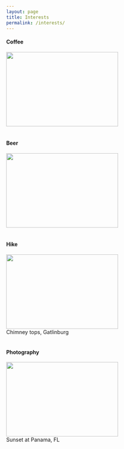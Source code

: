 ```yaml
---
layout: page
title: Interests
permalink: /interests/
---
```


#### Coffee
<img src="https://encrypted-tbn0.gstatic.com/images?q=tbn:ANd9GcQynbXkePtytx5RnfuaIdr924LAaAJNSTm6MQzSP0oIqCeQQ6IVxA" width="300" height="200" alt="">
<br><br>


#### Beer
<img src="https://encrypted-tbn0.gstatic.com/images?q=tbn:ANd9GcSImrBdaBklumA9-WgtPzy4rkaKh5l9M2EyUiC7v5vbusQNkcQKiw" width="300" height="200" alt="">
<br><br>

#### Hike
<img src="https://cdn4.gbot.me/photos/Q5/LB/1422152133/-_Chimney_Tops_Trail_in_My-20000000008771443-500x375.jpg" width="300" height="200" alt="">
<br>Chimney tops, Gatlinburg
<br><br>

#### Photography
<img src="./../resources/images/photography/panama_sunset.jpg" width="300" height="200" alt="">
<br>Sunset at Panama, FL
<br><br>